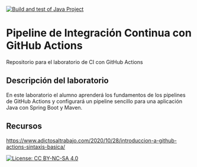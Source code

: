 [![Build and test of Java Project](https://github.com/ETSISI-EMS/ems2024-lab-1-3-ci-github-actions-ivan-nevado/actions/workflows/main.yml/badge.svg)](https://github.com/ETSISI-EMS/ems2024-lab-1-3-ci-github-actions-ivan-nevado/actions/workflows/main.yml)
# Pipeline de Integración Continua con GitHub Actions

Repositorio para el laboratorio de CI con GitHub Actions

## Descripción del laboratorio

En este laboratorio el alumno aprenderá los fundamentos de los pipelines de GitHub Actions y configurará un pipeline
sencillo para una aplicación Java con Spring Boot y Maven. 

## Recursos
https://www.adictosaltrabajo.com/2020/10/28/introduccion-a-github-actions-sintaxis-basica/

[![License: CC BY-NC-SA 4.0](https://img.shields.io/badge/License-CC_BY--NC--SA_4.0-lightgrey.svg)](https://creativecommons.org/licenses/by-nc-sa/4.0/)
